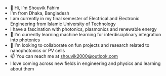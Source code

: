 - 👋 Hi, I’m Shouvik Fahim
- I'm from Dhaka, Bangladesh
- I am currently in my final semester of Electrical and Electronic Engineering from Islamic University of Technology
- I have a fascination with photonics, plasmonics and renewable energy
- 🌱 I’m currently learning machine learning for interdisciplinary integration into photonics
- 💞️ I’m looking to collaborate on fun projects and research related to nanophotonics or PV cells
- 📫 You can reach me at shouvik2000@outlook.com
- I love coming across new fields in engineering and physics and learning about them

<!---
shouvikfahim/shouvikfahim is a ✨ special ✨ repository because its `README.md` (this file) appears on your GitHub profile.
You can click the Preview link to take a look at your changes.
--->
